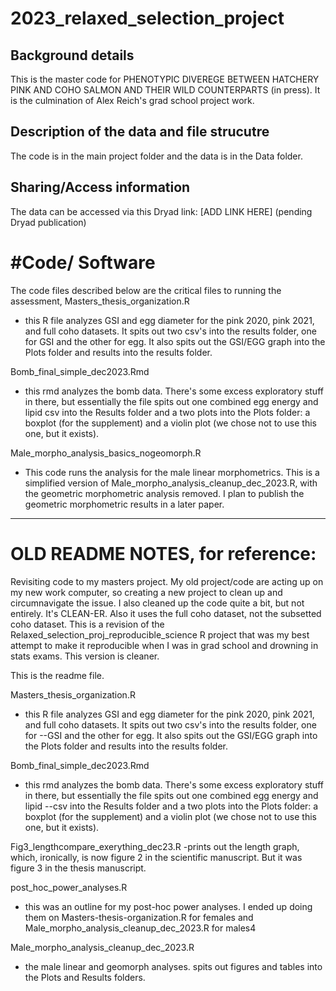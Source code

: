 # 2023_relaxed_selection_project
## Background details
This is the master code for PHENOTYPIC DIVEREGE BETWEEN HATCHERY PINK AND COHO SALMON AND THEIR WILD COUNTERPARTS (in press). It is the culmination of Alex Reich's grad school project work.

## Description of the data and file strucutre
The code is in the main project folder and the data is in the Data folder.

## Sharing/Access information
The data can be accessed via this Dryad link: [ADD LINK HERE] (pending Dryad publication)

# #Code/ Software
The code files described below are the critical files to running the assessment,
Masters_thesis_organization.R
- this R file analyzes GSI and egg diameter for the pink 2020, pink 2021, and full coho datasets. It spits out two csv's into the results folder, one for GSI and the other for egg. It also spits out the GSI/EGG graph into the Plots folder and results into the results folder.

Bomb_final_simple_dec2023.Rmd
- this rmd analyzes the bomb data. There's some excess exploratory stuff in there, but essentially the file spits out one combined egg energy and lipid csv into the Results folder and a two plots into the Plots folder: a boxplot (for the supplement) and a violin plot (we chose not to use this one, but it exists).

Male_morpho_analysis_basics_nogeomorph.R
- This code runs the analysis for the male linear morphometrics. This is a simplified version of Male_morpho_analysis_cleanup_dec_2023.R, with the geometric morphometric analysis removed. I plan to publish the geometric morphometric results in a later paper. 
_________________________________________
# OLD README NOTES, for reference:
Revisiting code to my masters project. My old project/code are acting up on my new work computer, so creating a new project to clean up and circumnavigate the issue.
I also cleaned up the code quite a bit, but not entirely. It's CLEAN-ER. Also it uses the full coho dataset, not the subsetted coho dataset.
This is a revision of the Relaxed_selection_proj_reproducible_science R project that was my best attempt to make it reproducible when I was in grad school
and drowning in stats exams. This version is cleaner.

This is the readme file.

Masters_thesis_organization.R
- this R file analyzes GSI and egg diameter for the pink 2020, pink 2021, and full coho datasets. It spits out two csv's into the results folder, one for
--GSI and the other for egg. It also spits out the GSI/EGG graph into the Plots folder and results into the results folder.

Bomb_final_simple_dec2023.Rmd
- this rmd analyzes the bomb data. There's some excess exploratory stuff in there, but essentially the file spits out one combined egg energy and lipid 
--csv into the Results folder and a two plots into the Plots folder: a boxplot (for the supplement) and a violin plot (we chose not to use this one, but it exists).

Fig3_lengthcompare_exerything_dec23.R
-prints out the length graph, which, ironically, is now figure 2 in the scientific manuscript. But it was figure 3 in the thesis manuscript.

post_hoc_power_analyses.R
- this was an outline for my post-hoc power analyses. I ended up doing them on Masters-thesis-organization.R for females and Male_morpho_analysis_cleanup_dec_2023.R for males4

Male_morpho_analysis_cleanup_dec_2023.R
- the male linear and geomorph analyses. spits out figures and tables into the Plots and Results folders.
